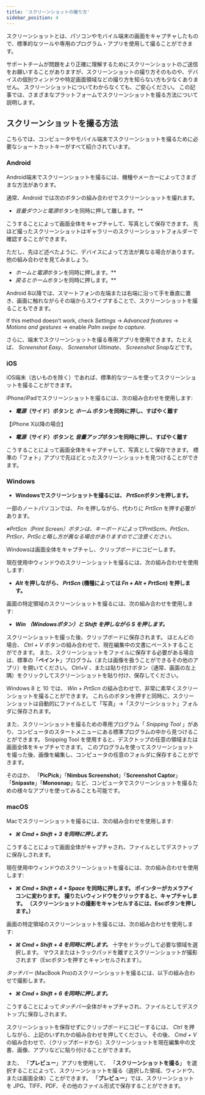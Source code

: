 ```yaml
---
title: 'スクリーンショットの撮り方'
sidebar_position: 4
---
```


スクリーンショットとは、パソコンやモバイル端末の画面をキャプチャしたもので、標準的なツールや専用のプログラム・アプリを使用して撮ることができます。

サポートチームが問題をより正確に理解するためにスクリーンショットのご送信をお願いすることがありますが、スクリーンショットの撮り方そのものや、デバイスの個別ウィンドウや特定画面領域などの撮り方を知らない方も少なくありません。 スクリーンショットについてわからなくても、ご安心ください。 この記事では、さまざまなプラットフォームでスクリーンショットを撮る方法について説明します。

## スクリーンショットを撮る方法

こちらでは、コンピュータやモバイル端末でスクリーンショットを撮るために必要なショートカットキーがすべて紹介されています。

### Android

Android端末でスクリーンショットを撮るには、機種やメーカーによってさまざまな方法があります。

通常、Android では次のボタンの組み合わせでスクリーンショットを撮れます。

- ***音量ダウン*と*電源*ボタンを同時に押して離します。**

こうすることによって画面全体をキャプチャして、写真として保存できます。 先ほど撮ったスクリーンショットはギャラリーのスクリーンショットフォルダーで確認することができます。

ただし、先ほど述べたように、デバイスによって方法が異なる場合があります。 他の組み合わせを見てみましょう。

- ***ホーム*と*電源*ボタンを同時に押します。**
- ***戻る*と*ホーム*ボタンを同時に押します。**

Android 8以降では、スマートフォンの左端または右端に沿って手を垂直に置き、画面に触れながらその端からスワイプすることで、スクリーンショットを撮ることもできます。

If this method doesn’t work, check *Settings* → *Advanced features* → *Motions and gestures* → enable *Palm swipe to capture*.

さらに、端末でスクリーンショットを撮る専用アプリを使用できます。たとえば、 *Screenshot Easy*、 *Screenshot Ultimate*、 *Screenshot Snap*などです。

### iOS

iOS端末（古いものを除く）であれば、標準的なツールを使ってスクリーンショットを撮ることができます。

iPhone/iPadでスクリーンショットを撮るには、次の組み合わせを使用します:

- ***電源*（サイド）ボタンと *ホーム* ボタンを同時に押し、すばやく離す**

【iPhone X以降の場合】

- ***電源*（サイド）ボタンと *音量アップ*ボタンを同時に押し、すばやく離す**

こうすることによって画面全体をキャプチャして、写真として保存できます。 標準の「フォト」アプリで先ほどとったスクリーンショットを見つけることができます。

### Windows

- **Windowsでスクリーンショットを撮るには、 *PrtScn*ボタンを押します。**

一部のノートパソコンでは、 *Fn* を押しながら、代わりに *PrtScn* を押す必要があります。

*※PrtScn（Print Screen）ボタンは、キーボードによってPrntScrn、PrtScn、PrtScr、PrtScと略し方が異なる場合がありますのでご注意ください。*

Windowsは画面全体をキャプチャし、クリップボードにコピーします。

現在使用中ウィンドウのスクリーンショットを撮るには、次の組み合わせを使用します:

- ***Alt* を押しながら、 *PrtScn* (機種によっては *Fn + Alt + PrtScn*) を押します。**

画面の特定領域のスクリーンショットを撮るには、次の組み合わせを使用します:

- ****Win* （Windowsボタン）と *Shift* を押しながら ***S*** を押します。***

スクリーンショットを撮った後、クリップボードに保存されます。 ほとんどの場合、 *Ctrl + V* ボタンの組み合わせで、現在編集中の文書にペーストすることができます。 また、スクリーンショットをファイルに保存する必要がある場合は、標準の「**ペイント**」プログラム（または画像を扱うことができるその他のアプリ）を開いてください。 Ctrl+V 、または貼り付けボタン（通常、画面の左上隅）をクリックしてスクリーンショットを貼り付け、保存してください。

Windows 8 と 10 では、 *Win + PrtScn* の組み合わせで、非常に素早くスクリーンショットを撮ることができます。 これらのボタンを押すと同時に、スクリーンショットは自動的にファイルとして「写真」→「スクリーンショット」フォルダに保存されます。

また、スクリーンショットを撮るための専用プログラム「 *Snipping Tool* 」があり、コンピュータのスタートメニューにある標準プログラムの中から見つけることができます。 Snipping Tool を使用すると、デスクトップの任意の領域または画面全体をキャプチャできます。 このプログラムを使ってスクリーンショットを撮った後、画像を編集し、コンピュータの任意のフォルダに保存することができます。

そのほか、 「**PicPick**」「**Nimbus Screenshot**」「**Screenshot Captor**」「**Snipaste**」「**Monosnap**」など、コンピュータでスクリーンショットを撮るための様々なアプリを使ってみることも可能です。

### macOS

Macでスクリーンショットを撮るには、次の組み合わせを使用します:

- ******⌘ Cmd + Shift + 3*** を同時に押します。***

こうすることによって画面全体がキャプチャされ、ファイルとしてデスクトップに保存しされます。

現在使用中ウィンドウのスクリーンショットを撮るには、次の組み合わせを使用します:

- *****⌘ Cmd + Shift + 4 + Space*** を同時に押します。  ポインターがカメラアイコンに変わります。 撮りたいウィンドウをクリックすると、キャプチャします。 （スクリーンショットの撮影をキャンセルするには、Escボタンを押します。）**

画面の特定領域のスクリーンショットを撮るには、次の組み合わせを使用します:

- ******⌘ Cmd + Shift + 4*** を同時に押します。*** 十字をドラッグして必要な領域を選択します。 マウスまたはトラックパッドを離すとスクリーンショットが撮影されます（Escボタンを押すとキャンセルされます）。

*タッチバー* (MacBook Pro)のスクリーンショットを撮るには、以下の組み合わせで撮影します。

- ******⌘ Cmd + Shift + 6*** を同時に押します。***

こうすることによって*タッチバー*全体がキャプチャされ、ファイルとしてデスクトップに保存しされます。

スクリーンショットを保存せずにクリップボードにコピーするには、 *Ctrl* を押しながら、上記のいずれかの組み合わせを押してください。 その後、 *Cmd + V* の組み合わせで、（クリップボードから）スクリーンショットを現在編集中の文書、画像、アプリなどに貼り付けることができます。

また、 「**プレビュー**」アプリを使用して、 「**スクリーンショットを撮る**」 を選択することによって、スクリーンショットを撮る（選択した領域、ウィンドウ、または画面全体）ことができます。 「**プレビュー**」では、スクリーンショットを JPG、TIFF、PDF、その他のファイル形式で保存することができます。
